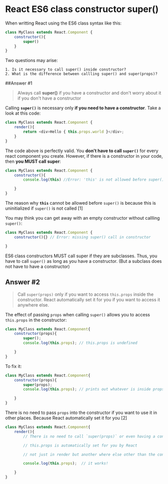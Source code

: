 # React ES6 class constructor super()

When writting React using the ES6 class syntax like this:

```javascript
class MyClass extends React.Component {
    constructor(){
        super()
    }
}
```

Two questions may arise:

	1. Is it necessary to call super() inside constructor?
	2. What is the difference between callling super() and super(props)?
	
##Answer #1

> Always call **super()** if you have a constructor and don't worry about it if you don't have a constructor

Calling **`super()`** is necessary only **if you need to have a constructor**. Take a look at this code:

```javascript
class MyClass extends React.Component {
    render(){
        return <div>Hello { this.props.world }</div>;
    }
}
```

The code above is perfectly valid. You **don't have to call `super()`** for every react component you create. However, if there is a constructor in your code, then **you MUST call super**:

```javascript
class MyClass extends React.Component {
    constructor(){
        console.log(this) //Error: 'this' is not allowed before super()

    }
}
```

The reason why **`this`** cannot be allowed before `super()` is because this is uninitialized if `super()` is not called [1]

You may think you can get away with an empty constructor without callling `super()`:

```javascript
class MyClass extends React.Component {
    constructor(){} // Error: missing super() call in constructor

}
```

ES6 class constructors MUST call super if they are subclasses. Thus, you have to call `super()` as long as you have a constructor. (But a subclass does not have to have a constructor)

## Answer #2

> Call `super(props)` only if you want to access `this.props` inside the constructor. React automatically set it for you if you want to access it anywhere else.


The effect of passing `props` when calling `super()` allows you to access `this.props` in the constructor:

```javascript
class MyClass extends React.Component{
    constructor(props){
        super();
        console.log(this.props); // this.props is undefined

    }
}
```

To fix it:

```javascript
class MyClass extends React.Component{
    constructor(props){
        super(props);
        console.log(this.props); // prints out whatever is inside props

    }
}
```

There is no need to pass `props` into the constructor if you want to use it in other places. Because React automatically set it for you [2]

```javascript
class MyClass extends React.Component{
    render(){
        // There is no need to call `super(props)` or even having a constructor 

        // this.props is automatically set for you by React 

        // not just in render but another where else other than the constructor

        console.log(this.props);  // it works!

    }
}
```
